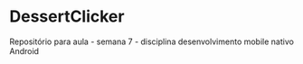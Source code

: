 # DessertClicker
Repositório para aula - semana 7 - disciplina desenvolvimento mobile nativo Android

